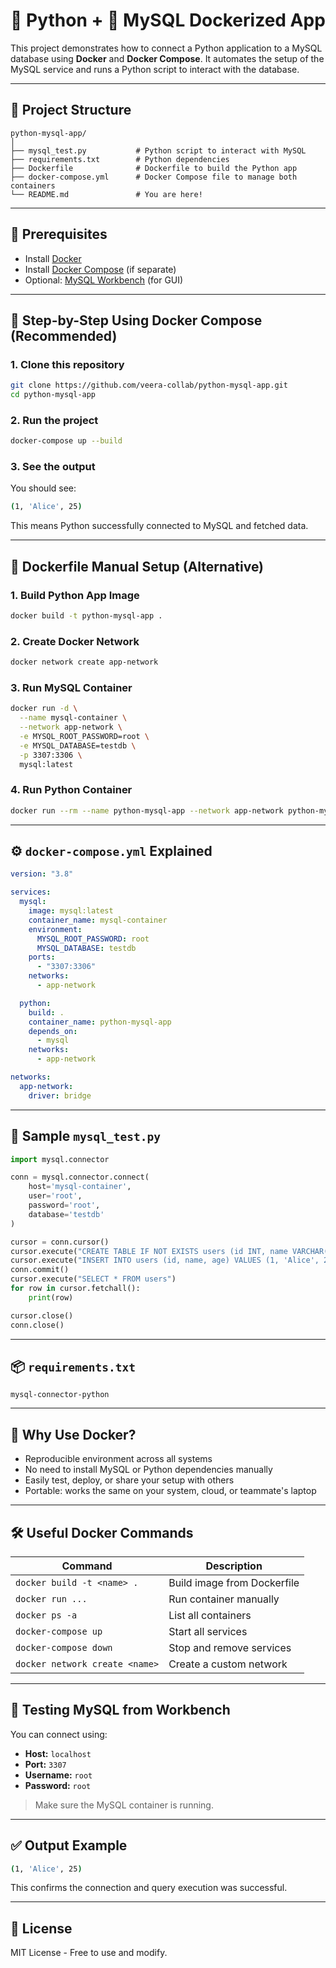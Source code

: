 # 🐍 Python + 🐬 MySQL Dockerized App

This project demonstrates how to connect a Python application to a MySQL database using **Docker** and **Docker Compose**. It automates the setup of the MySQL service and runs a Python script to interact with the database.

---

## 📁 Project Structure

```
python-mysql-app/
│
├── mysql_test.py           # Python script to interact with MySQL
├── requirements.txt        # Python dependencies
├── Dockerfile              # Dockerfile to build the Python app
├── docker-compose.yml      # Docker Compose file to manage both containers
└── README.md               # You are here!
```

---

## 🔧 Prerequisites

- Install [Docker](https://www.docker.com/products/docker-desktop)
- Install [Docker Compose](https://docs.docker.com/compose/install/) (if separate)
- Optional: [MySQL Workbench](https://dev.mysql.com/downloads/workbench/) (for GUI)

---

## 🐋 Step-by-Step Using Docker Compose (Recommended)

### 1. Clone this repository
```bash
git clone https://github.com/veera-collab/python-mysql-app.git
cd python-mysql-app
```

### 2. Run the project
```bash
docker-compose up --build
```

### 3. See the output
You should see:
```bash
(1, 'Alice', 25)
```

This means Python successfully connected to MySQL and fetched data.

---

## 🐳 Dockerfile Manual Setup (Alternative)

### 1. Build Python App Image
```bash
docker build -t python-mysql-app .
```

### 2. Create Docker Network
```bash
docker network create app-network
```

### 3. Run MySQL Container
```bash
docker run -d \
  --name mysql-container \
  --network app-network \
  -e MYSQL_ROOT_PASSWORD=root \
  -e MYSQL_DATABASE=testdb \
  -p 3307:3306 \
  mysql:latest
```

### 4. Run Python Container
```bash
docker run --rm --name python-mysql-app --network app-network python-mysql-app
```

---

## ⚙️ `docker-compose.yml` Explained

```yaml
version: "3.8"

services:
  mysql:
    image: mysql:latest
    container_name: mysql-container
    environment:
      MYSQL_ROOT_PASSWORD: root
      MYSQL_DATABASE: testdb
    ports:
      - "3307:3306"
    networks:
      - app-network

  python:
    build: .
    container_name: python-mysql-app
    depends_on:
      - mysql
    networks:
      - app-network

networks:
  app-network:
    driver: bridge
```

---

## 🐍 Sample `mysql_test.py`

```python
import mysql.connector

conn = mysql.connector.connect(
    host='mysql-container',
    user='root',
    password='root',
    database='testdb'
)

cursor = conn.cursor()
cursor.execute("CREATE TABLE IF NOT EXISTS users (id INT, name VARCHAR(255), age INT)")
cursor.execute("INSERT INTO users (id, name, age) VALUES (1, 'Alice', 25)")
conn.commit()
cursor.execute("SELECT * FROM users")
for row in cursor.fetchall():
    print(row)

cursor.close()
conn.close()
```

---

## 📦 `requirements.txt`

```
mysql-connector-python
```

---

## 🧠 Why Use Docker?

- Reproducible environment across all systems
- No need to install MySQL or Python dependencies manually
- Easily test, deploy, or share your setup with others
- Portable: works the same on your system, cloud, or teammate's laptop

---

## 🛠 Useful Docker Commands

| Command | Description |
|--------|-------------|
| `docker build -t <name> .` | Build image from Dockerfile |
| `docker run ...` | Run container manually |
| `docker ps -a` | List all containers |
| `docker-compose up` | Start all services |
| `docker-compose down` | Stop and remove services |
| `docker network create <name>` | Create a custom network |

---

## 🧪 Testing MySQL from Workbench

You can connect using:
- **Host:** `localhost`
- **Port:** `3307`
- **Username:** `root`
- **Password:** `root`

> Make sure the MySQL container is running.

---

## ✅ Output Example

```bash
(1, 'Alice', 25)
```

This confirms the connection and query execution was successful.

---

## 📃 License

MIT License - Free to use and modify.
